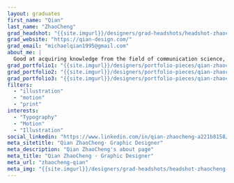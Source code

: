 ```yaml
---
layout: graduates
first_name: "Qian"
last_name: "ZhaoCheng"
grad_headshot: "{{site.imgurl}}/designers/grad-headshots/headshot-zhaocheng-qian.jpg"
grad_website: "https://qian-design.com/"
grad_email: "michaelqian1995@gmail.com"
about_me: |
  Good at acquiring knowledge from the field of communication science, coupled with artistic skills and a passion for design, allow me to transform theories, techniques, and strategies, into visual solutions.
grad_portfolio1: "{{site.imgurl}}/designers/portfolio-pieces/qian-zhaocheng-portfolio1.jpg"
grad_portfolio2: "{{site.imgurl}}/designers/portfolio-pieces/qian-zhaocheng-portfolio2.jpg"
grad_portfolio3: "{{site.imgurl}}/designers/portfolio-pieces/qian-zhaocheng-portfolio3.jpg"
filters:
  - "illustration"
  - "motion"
  - "print"
interests:
  - "Typography"
  - "Motion"
  - "Illustration"
social_linkedin: "https://www.linkedin.com/in/qian-zhaocheng-a221b8158/"
meta_sitetitle: "Qian ZhaoCheng· Graphic Designer"
meta_description: "Qian ZhaoCheng's about page"
meta_title: "Qian ZhaoCheng · Graphic Designer"
meta_url: "zhaocheng-qian"
meta_img: "{{site.imgurl}}/designers/grad-headshots/headshot-zhaocheng-qian.jpg"
---
```

